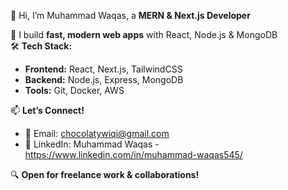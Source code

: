 👋 Hi, I’m Muhammad Waqas, a **MERN & Next.js Developer**  

💼 I build **fast, modern web apps** with React, Node.js & MongoDB  
🛠 **Tech Stack:**  
- **Frontend:** React, Next.js, TailwindCSS  
- **Backend:** Node.js, Express, MongoDB  
- **Tools:** Git, Docker, AWS  


📫 **Let’s Connect!**  
- 📩 Email: chocolatywiqi@gmail.com
- 💼 LinkedIn: Muhammad Waqas - https://www.linkedin.com/in/muhammad-waqas545/ 

🔍 **Open for freelance work & collaborations!**  
